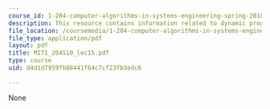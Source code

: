 ```yaml
---
course_id: 1-204-computer-algorithms-in-systems-engineering-spring-2010
description: This resource contains information related to dynamic programming.
file_location: /coursemedia/1-204-computer-algorithms-in-systems-engineering-spring-2010/d4d1d7959fb88441f64c7cf23fb3edc6_MIT1_204S10_lec15.pdf
file_type: application/pdf
layout: pdf
title: MIT1_204S10_lec15.pdf
type: course
uid: d4d1d7959fb88441f64c7cf23fb3edc6

---
```

None